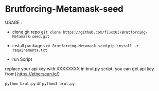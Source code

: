 # Brutforcing-Metamask-seed

USAGE : 

- clone git repo
`git clone https://github.com/fluxx03/Brutforcing-Metamask-seed.git`

- install packages
`cd Brutforcing-Metamask-seed`
`pip install -r requirements.txt`

- run Script

replace your api key with XXXXXXXX in brut.py script. you can get api key from( https://etherscan.io/)

`python brut.py` or `python3 brut.py`
